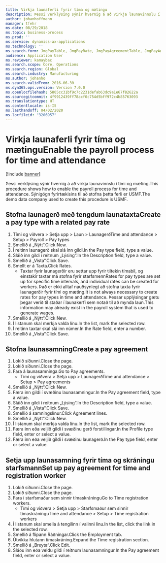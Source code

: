 ```yaml
---
title: Virkja launaferli fyrir tíma og mætingu
description: Þessi verklýsing sýnir hvernig á að virkja launavinnslu í tími og mæting.
author: johanhoffmann
manager: tfehr
ms.date: 08/29/2018
ms.topic: business-process
ms.prod: ''
ms.service: dynamics-ax-applications
ms.technology: ''
ms.search.form: JmgPayTable, JmgPayRate, JmgPayAgreementTable, JmgPayAgreementLine, HcmWorker
audience: Application User
ms.reviewer: kamaybac
ms.search.scope: Core, Operations
ms.search.region: Global
ms.search.industry: Manufacturing
ms.author: johanho
ms.search.validFrom: 2016-06-30
ms.dyn365.ops.version: Version 7.0.0
ms.openlocfilehash: 5805cc31bf9c7c2231defab63dc9a1e67f82622a
ms.sourcegitcommit: 4f9912439ff78acf0c754d5bff972c4b85763093
ms.translationtype: HT
ms.contentlocale: is-IS
ms.lasthandoff: 04/02/2020
ms.locfileid: "3206957"
---
```

# <a name="enable-the-payroll-process-for-time-and-attendance"></a><span data-ttu-id="3d565-103">Virkja launaferli fyrir tíma og mætingu</span><span class="sxs-lookup"><span data-stu-id="3d565-103">Enable the payroll process for time and attendance</span></span>

[!include [banner](../../includes/banner.md)]

<span data-ttu-id="3d565-104">Þessi verklýsing sýnir hvernig á að virkja launavinnslu í tími og mæting.</span><span class="sxs-lookup"><span data-stu-id="3d565-104">This procedure shows how to enable the payroll process for time and attendance.</span></span> <span data-ttu-id="3d565-105">Sýnigögn fyrirtækisins til að stofna þetta ferli er USMF.</span><span class="sxs-lookup"><span data-stu-id="3d565-105">The demo data company used to create this procedure is USMF.</span></span>


## <a name="create-a-pay-type-with-a-related-pay-rate"></a><span data-ttu-id="3d565-106">Stofna launagerð með tengdum launataxta</span><span class="sxs-lookup"><span data-stu-id="3d565-106">Create a pay type with a related pay rate</span></span>
1. <span data-ttu-id="3d565-107">Tími og viðvera > Setja upp > Laun > Launagerð</span><span class="sxs-lookup"><span data-stu-id="3d565-107">Time and attendance > Setup > Payroll > Pay types</span></span>
2. <span data-ttu-id="3d565-108">Smellið á „Nýtt“.</span><span class="sxs-lookup"><span data-stu-id="3d565-108">Click New.</span></span>
3. <span data-ttu-id="3d565-109">Í reitinn launagerð skal slá inn gildi.</span><span class="sxs-lookup"><span data-stu-id="3d565-109">In the Pay type field, type a value.</span></span>
4. <span data-ttu-id="3d565-110">Sláið inn gildi í reitnum „Lýsing“.</span><span class="sxs-lookup"><span data-stu-id="3d565-110">In the Description field, type a value.</span></span>
5. <span data-ttu-id="3d565-111">Smellið á „Vista“.</span><span class="sxs-lookup"><span data-stu-id="3d565-111">Click Save.</span></span>
6. <span data-ttu-id="3d565-112">Smellt er á Taxta.</span><span class="sxs-lookup"><span data-stu-id="3d565-112">Click Rates.</span></span>
    * <span data-ttu-id="3d565-113">Taxtar fyrir launagerðir eru settar upp fyrir tiltekin tímabil, og einstakir taxtar má stofna fyrir starfsmenn</span><span class="sxs-lookup"><span data-stu-id="3d565-113">Rates for pay types are set up for specific time intervals, and individual rates can be created for workers.</span></span> <span data-ttu-id="3d565-114">Það er ekki alltaf nauðsynlegt að stofna taxta fyrir launagerðir fyrir tími og mæting.</span><span class="sxs-lookup"><span data-stu-id="3d565-114">It is not always necessary to create rates for pay types in time and attendance.</span></span> <span data-ttu-id="3d565-115">Þessar upplýsingar gætu þegar verið til staðar í launakerfi sem notað til að mynda laun.</span><span class="sxs-lookup"><span data-stu-id="3d565-115">This information may already exist in the payroll system that is used to generate wages.</span></span>  
7. <span data-ttu-id="3d565-116">Smellið á „Nýtt“.</span><span class="sxs-lookup"><span data-stu-id="3d565-116">Click New.</span></span>
8. <span data-ttu-id="3d565-117">Í listanum skal merkja valda línu.</span><span class="sxs-lookup"><span data-stu-id="3d565-117">In the list, mark the selected row.</span></span>
9. <span data-ttu-id="3d565-118">Í reitinn taxtar skal slá inn númer.</span><span class="sxs-lookup"><span data-stu-id="3d565-118">In the Rate field, enter a number.</span></span>
10. <span data-ttu-id="3d565-119">Smellið á „Vista“.</span><span class="sxs-lookup"><span data-stu-id="3d565-119">Click Save.</span></span>

## <a name="create-a-pay-agreement"></a><span data-ttu-id="3d565-120">Stofna launasamning</span><span class="sxs-lookup"><span data-stu-id="3d565-120">Create a pay agreement</span></span>
1. <span data-ttu-id="3d565-121">Lokið síðunni.</span><span class="sxs-lookup"><span data-stu-id="3d565-121">Close the page.</span></span>
2. <span data-ttu-id="3d565-122">Lokið síðunni.</span><span class="sxs-lookup"><span data-stu-id="3d565-122">Close the page.</span></span>
3. <span data-ttu-id="3d565-123">Fara á launasamninga.</span><span class="sxs-lookup"><span data-stu-id="3d565-123">Go to Pay agreements.</span></span>
    * <span data-ttu-id="3d565-124">Tími og viðvera > Setja upp > Launagerð</span><span class="sxs-lookup"><span data-stu-id="3d565-124">Time and attendance > Setup > Pay agreements</span></span>  
4. <span data-ttu-id="3d565-125">Smellið á „Nýtt“.</span><span class="sxs-lookup"><span data-stu-id="3d565-125">Click New.</span></span>
5. <span data-ttu-id="3d565-126">Færa inn gildi í svæðinu launasamningur.</span><span class="sxs-lookup"><span data-stu-id="3d565-126">In the Pay agreement field, type a value.</span></span>
6. <span data-ttu-id="3d565-127">Sláið inn gildi í reitnum „Lýsing“.</span><span class="sxs-lookup"><span data-stu-id="3d565-127">In the Description field, type a value.</span></span>
7. <span data-ttu-id="3d565-128">Smellið á „Vista“.</span><span class="sxs-lookup"><span data-stu-id="3d565-128">Click Save.</span></span>
8. <span data-ttu-id="3d565-129">Smellið á samningslínur.</span><span class="sxs-lookup"><span data-stu-id="3d565-129">Click Agreement lines.</span></span>
9. <span data-ttu-id="3d565-130">Smellið á „Nýtt“.</span><span class="sxs-lookup"><span data-stu-id="3d565-130">Click New.</span></span>
10. <span data-ttu-id="3d565-131">Í listanum skal merkja valda línu.</span><span class="sxs-lookup"><span data-stu-id="3d565-131">In the list, mark the selected row.</span></span>
11. <span data-ttu-id="3d565-132">Færa inn eða veljið gildi í svæðinu gerð forstillingar.</span><span class="sxs-lookup"><span data-stu-id="3d565-132">In the Profile type field, enter or select a value.</span></span>
12. <span data-ttu-id="3d565-133">Færa inn eða veljið gildi í svæðinu launagerð.</span><span class="sxs-lookup"><span data-stu-id="3d565-133">In the Pay type field, enter or select a value.</span></span>

## <a name="set-up-pay-agreement-for-time-and-registration-worker"></a><span data-ttu-id="3d565-134">Setja upp launasamning fyrir tíma og skráningu starfsmann</span><span class="sxs-lookup"><span data-stu-id="3d565-134">Set up pay agreement for time and registration worker</span></span>
1. <span data-ttu-id="3d565-135">Lokið síðunni.</span><span class="sxs-lookup"><span data-stu-id="3d565-135">Close the page.</span></span>
2. <span data-ttu-id="3d565-136">Lokið síðunni.</span><span class="sxs-lookup"><span data-stu-id="3d565-136">Close the page.</span></span>
3. <span data-ttu-id="3d565-137">Fara í starfsmaður sem sinnir tímaskráningu</span><span class="sxs-lookup"><span data-stu-id="3d565-137">Go to Time registration workers.</span></span>
    * <span data-ttu-id="3d565-138">Tími og viðvera > Setja upp > Starfsmaður sem sinnir tímaskráningu</span><span class="sxs-lookup"><span data-stu-id="3d565-138">Time and attendance > Setup > Time registration workers</span></span>  
4. <span data-ttu-id="3d565-139">Í listanum skal smella á tengilinn í valinni línu.</span><span class="sxs-lookup"><span data-stu-id="3d565-139">In the list, click the link in the selected row.</span></span>
5. <span data-ttu-id="3d565-140">Smellið á flipann Ráðningar.</span><span class="sxs-lookup"><span data-stu-id="3d565-140">Click the Employment tab.</span></span>
6. <span data-ttu-id="3d565-141">Útvíkka hlutann tímaskráning.</span><span class="sxs-lookup"><span data-stu-id="3d565-141">Expand the Time registration section.</span></span>
7. <span data-ttu-id="3d565-142">Smellið á „Breyta“.</span><span class="sxs-lookup"><span data-stu-id="3d565-142">Click Edit.</span></span>
8. <span data-ttu-id="3d565-143">Sláðu inn eða veldu gildi í reitnum launasamningur.</span><span class="sxs-lookup"><span data-stu-id="3d565-143">In the Pay agreement field, enter or select a value.</span></span>

